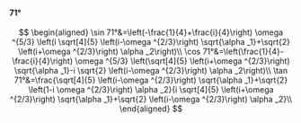 #### 71°

$$
\begin{aligned}
\sin 71°&=\left(-\frac{1}{4}+\frac{i}{4}\right) \omega ^{5/3} \left(i \sqrt[4]{5} \left(i-\omega ^{2/3}\right) \sqrt{\alpha _1}+\sqrt{2} \left(i+\omega ^{2/3}\right)
\alpha _2\right)\\
\cos 71°&=\left(\frac{1}{4}-\frac{i}{4}\right) \omega ^{5/3} \left(\sqrt[4]{5} \left(i+\omega ^{2/3}\right) \sqrt{\alpha _1}-i \sqrt{2} \left(i-\omega ^{2/3}\right)
\alpha _2\right)\\
\tan 71°&=\frac{\sqrt[4]{5} \left(i-\omega ^{2/3}\right) \sqrt{\alpha _1}+\sqrt{2} \left(1-i \omega ^{2/3}\right) \alpha _2}{i \sqrt[4]{5} \left(i+\omega ^{2/3}\right)
\sqrt{\alpha _1}+\sqrt{2} \left(i-\omega ^{2/3}\right) \alpha _2}\\
\end{aligned}
$$

